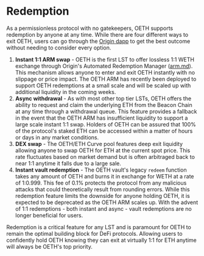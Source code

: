 # Redemption

As a permissionless protocol with no gatekeepers, OETH supports redemption by anyone at any time. While there are four different ways to exit OETH, users can go through the [Origin dapp](https://originprotocol.eth.limo) to get the best outcome without needing to consider every option.

1. **Instant 1:1 ARM swap** - OETH is the first LST to offer lossless 1:1 WETH exchange through Origin's Automated Redemption Manager ([arm.md](../arm.md "mention")). This mechanism allows anyone to enter and exit OETH instantly with no slippage or price impact. The OETH ARM has recently been deployed to support OETH redemptions at a small scale and will be scaled up with additional liquidity in the coming weeks.
2. **Async withdrawal** - As with most other top tier LSTs, OETH offers the ability to request and claim the underlying ETH from the Beacon Chain at any time through a withdrawal queue. This feature provides a fallback in the event that the OETH ARM has insufficient liquidity to support a large scale instant 1:1 swap. Holders of OETH can be assured that 100% of the protocol's staked ETH can be accessed within a matter of hours or days in any market conditions.
3. **DEX swap** - The OETH/ETH Curve pool features deep exit liquidity allowing anyone to swap OETH for ETH at the current spot price. This rate fluctuates based on market demand but is often arbitraged back to near 1:1 anytime it falls due to a large sale.
4. **Instant vault redemption** - The OETH vault's legacy `redeem` function takes any amount of OETH and burns it in exchange for WETH at a rate of 1:0.999. This fee of 0.1% protects the protocol from any malicious attacks that could theoretically result from rounding errors. While this redemption feature limits the downside for anyone holding OETH, it is expected to be deprecated as the OETH ARM scales up. With the advent of 1:1 redemptions - both instant and async - vault redemptions are no longer beneficial for users.

Redemption is a critical feature for any LST and is paramount for OETH to remain the optimal building block for DeFi protocols. Allowing users to confidently hold OETH knowing they can exit at virtually 1:1 for ETH anytime will always be OETH's top priority.
